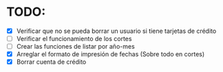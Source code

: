 # TODO:
- [X] Verificar que no se pueda borrar un usuario si tiene tarjetas de crédito
- [ ] Verificar el funcionamiento de los cortes
- [ ] Crear las funciones de listar por año-mes
- [X] Arreglar el formato de impresión de fechas (Sobre todo en cortes)
- [X] Borrar cuenta de crédito